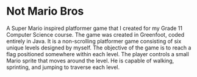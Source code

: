 # Not Mario Bros
A Super Mario inspired platformer game that I created for my Grade 11 Computer Science course. The game was created in Greenfoot, coded entirely in Java.
It is a non-scrolling platformer game consisting of six unique levels designed by myself. The objective of the game is to reach a flag positioned somewhere
within each level. The player controls a small Mario sprite that moves around the level. He is capable of walking, sprinting, and jumping to 
traverse each level. 

